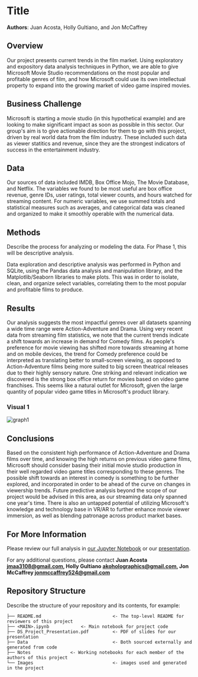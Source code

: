 # Title

**Authors**: Juan Acosta, Holly Gultiano, and Jon McCaffrey

## Overview

Our project presents current trends in the film market. Using exploratory and expository data analysis techniques in Python, we are able to give Microsoft Movie Studio recommendations on the most popular and profitable genres of film, and how Microsoft could use its own intellectual property to expand into the growing market of video game inspired movies.  

## Business Challenge

Microsoft is starting a movie studio (in this hypothetical example) and are looking to make significant impact as soon as possible in this sector. Our group's aim is to give actionable direction for them to go  with this project, driven by real world data from the film industry. These included such data as viewer statitics and revenue, since they are the strongest indicators of success in the entertainment industry.

## Data

Our sources of data included IMDB, Box Office Mojo, The Movie Database, and Netflix. The variables we found to be most useful are box office revenue, genre IDs, user ratings, total viewer counts, and hours watched for streaming content. For numeric variables, we use summed totals and statistical measures such as averages, and categorical data was cleaned and organized to make it smoothly operable with the numerical data.


## Methods

Describe the process for analyzing or modeling the data. For Phase 1, this will be descriptive analysis.

Data exploration and descriptive analysis was performed in Python and SQLite, using the Pandas data analysis and manipulation library, and the Matplotlib/Seaborn libraries to make plots. This was in order to isolate, clean, and organize select variables, correlating them to the most popular and profitable films to produce.


## Results

Our analysis suggests the most impactful genres over all datasets spanning a wide time range were Action-Adventure and Drama. Using very recent data from streaming film statistics, we note that the current trends indicate a shift towards an increase in demand for Comedy films. As people's preference for movie viewing has shifted more towards streaming at home and on mobile devices, the trend for Comedy preference could be interpreted as translating better to small-screen viewing, as opposed to Action-Adventure films being more suited to big screen theatrical releases due to their highly sensory nature. 
One striking and relevant indication we discovered is the strong box office return for movies based on video game franchises. This seems like a natural outlet for Microsoft, given the large quantity of popular video game titles in Microsoft's product library.


### Visual 1
![graph1](./images/<FILE>)

## Conclusions

Based on the consistent high performance of Action-Adventure and Drama films over time, and knowing the high returns on previous video game films, Microsoft should consider basing their initial movie studio production in their well regarded video game titles corresponding to these genres. The possible shift towards an interest in comedy is something to be further explored, and incorporated in order to be ahead of the curve on changes in viewership trends. Future predictive analysis beyond the scope of our project would be advised in this area, as our streaming data only spanned one year's time. There is also an untapped potential of utilizing Microsoft's knowledge and technology base in VR/AR to further enhance movie viewer immersion, as well as blending patronage across product market bases. 



## For More Information

Please review our full analysis in [our Jupyter Notebook](./MS_Movie_Studio_Project.ipynb) or our [presentation](./DS_Project_Presentation.pdf).

For any additional questions, please contact **Juan Acosta jmaa3108@gmail.com, Holly Gultiano akoholographics@gmail.com, Jon McCaffrey jonmccaffrey524@gmail.com**

## Repository Structure

Describe the structure of your repository and its contents, for example:

```
├── README.md                           <- The top-level README for reviewers of this project
├── <MAIN>.ipynb   			<- Main notebook for project code
├── DS_Project_Presentation.pdf         <- PDF of slides for our presentation
├── Data                                <- Both sourced externally and generated from code
├── Notes				<- Working notebooks for each member of the authors of this project
└── Images                              <- images used and generated in the project
```
